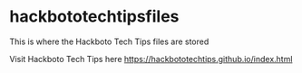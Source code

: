 # hackbototechtipsfiles
This is where the Hackboto Tech Tips files are stored

Visit Hackboto Tech Tips here https://hackbototechtips.github.io/index.html
